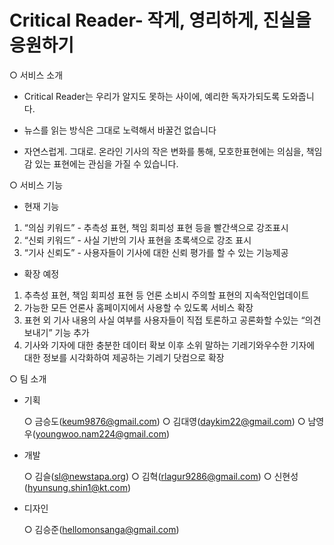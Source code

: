 # Critical​ ​Reader​ ​-​ ​작게,​ ​영리하게,​ ​진실을​ ​응원하기

○ 서비스​ ​소개

- Critical​ ​Reader는​ ​우리가​ ​알지도​ ​못하는​ ​사이에,​ ​예리한​ ​독자가​ ​되도록​ ​도와줍니다. 

- 뉴스를​ ​읽는​ ​방식은​ ​그대로 노력해서​ ​바꿀건​ ​없습니다
- 자연스럽게.​ ​그대로. 온라인​ ​기사의​ ​작은​ ​변화를​ ​통해, 모호한​ ​표현에는​ ​의심을, 책임감​ ​있는​ ​표현에는​ ​관심을​ ​가질​ ​수​ ​있습니다.

○ 서비스​ ​기능

- 현재​ ​기능 
1. “의심​ ​키워드”​ ​-​ ​추측성​ ​표현,​ ​책임​ ​회피성​ ​표현​ ​등을​ ​빨간색으로​ ​강조​ ​표시 
2. “신뢰​ ​키워드”​ ​-​ ​사실​ ​기반의​ ​기사​ ​표현을​ ​초록색으로​ ​강조​ ​표시 
3. “기사​ ​신뢰도”​ ​-​ ​사용자들이​ ​기사에​ ​대한​ ​신뢰​ ​평가를​ ​할​ ​수​ ​있는​ ​기능​ ​제공 

- 확장​ ​예정 
1. 추측성​ ​표현,​ ​책임​ ​회피성​ ​표현​ ​등​ ​언론​ ​소비시​ ​주의할​ ​표현의​ ​지속적인​ ​업데이트 
2. 가능한​ ​모든​ ​언론사​ ​홈페이지에서​ ​사용할​ ​수​ ​있도록​ ​서비스​ ​확장 
3. 표현​ ​외​ ​기사​ ​내용의​ ​사실​ ​여부를​ ​사용자들이​ ​직접​ ​토론하고​ ​공론화할​ ​수​ ​있는​ ​“의견 보내기”​ ​기능​ ​추가 
4. 기사와​ ​기자에​ ​대한​ ​충분한​ ​데이터​ ​확보​ ​이후​ ​소위​ ​말하는​ ​기레기와​ ​우수한​ ​기자에 대한​ ​정보를​ ​시각화하여​ ​제공하는​ ​기레기​ ​닷컴으로​ ​확장

○ 팀​ ​소개

- 기획

  ○ 금승도(keum9876@gmail.com)
  ○ 김대영(daykim22@gmail.com)
  ○ 남영우(youngwoo.nam224@gmail.com)
  
- 개발 

  ○ 김슬(sl@newstapa.org)
  ○ 김혁(rlagur9286@gmail.com)
  ○ 신현성(hyunsung.shin1@kt.com)
  
- 디자인 

  ○ 김승준(hellomonsanga@gmail.com)

